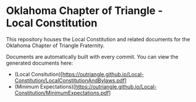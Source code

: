 # Oklahoma Chapter of Triangle - Local Constitution

This repository houses the Local Constitution and related documents for the Oklahoma Chapter of Triangle Fraternity.

Documents are automatically built with every commit. You can view the generated documents here:

 - (Local Consitution)[https://outriangle.github.io/Local-Constitution/LocalConstitutionAndBylaws.pdf]
 - (Minimum Expectations)[https://outriangle.github.io/Local-Constitution/MinimumExpectations.pdf]
